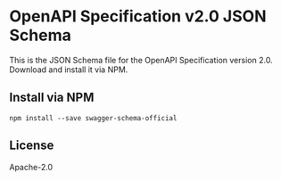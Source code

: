 # OpenAPI Specification v2.0 JSON Schema

This is the JSON Schema file for the OpenAPI Specification version 2.0. Download
and install it via NPM.

## Install via NPM

```shell
npm install --save swagger-schema-official
```

## License

Apache-2.0
